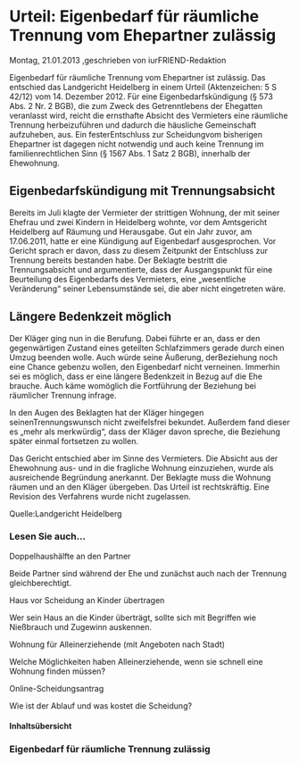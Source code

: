 # Urteil: Eigenbedarf für räumliche Trennung vom Ehepartner zulässig

Montag, 21.01.2013 ,geschrieben von iurFRIEND-Redaktion

Eigenbedarf für räumliche Trennung vom Ehepartner ist zulässig. Das entschied das Landgericht Heidelberg in einem Urteil (Aktenzeichen: 5 S 42/12) vom 14. Dezember 2012. Für eine Eigenbedarfskündigung (§ 573 Abs. 2 Nr. 2 BGB), die zum Zweck des Getrenntlebens der Ehegatten veranlasst wird, reicht die ernsthafte Absicht des Vermieters eine räumliche Trennung herbeizuführen und dadurch die häusliche Gemeinschaft aufzuheben, aus. Ein festerEntschluss zur Scheidungvom bisherigen Ehepartner ist dagegen nicht notwendig und auch keine Trennung im familienrechtlichen Sinn (§ 1567 Abs. 1 Satz 2 BGB), innerhalb der Ehewohnung.

## Eigenbedarfskündigung mit Trennungsabsicht

Bereits im Juli klagte der Vermieter der strittigen Wohnung, der mit seiner Ehefrau und zwei Kindern in Heidelberg wohnte, vor dem Amtsgericht Heidelberg auf Räumung und Herausgabe. Gut ein Jahr zuvor, am 17.06.2011, hatte er eine Kündigung auf Eigenbedarf ausgesprochen. Vor Gericht sprach er davon, dass zu diesem Zeitpunkt der Entschluss zur Trennung bereits bestanden habe. Der Beklagte bestritt die Trennungsabsicht und argumentierte, dass der Ausgangspunkt für eine Beurteilung des Eigenbedarfs des Vermieters, eine „wesentliche Veränderung“ seiner Lebensumstände sei, die aber nicht eingetreten wäre.

## Längere Bedenkzeit möglich

Der Kläger ging nun in die Berufung. Dabei führte er an, dass er den gegenwärtigen Zustand eines geteilten Schlafzimmers gerade durch einen Umzug beenden wolle. Auch würde seine Äußerung, derBeziehung noch eine Chance gebenzu wollen, den Eigenbedarf nicht verneinen. Immerhin sei es möglich, dass er eine längere Bedenkzeit in Bezug auf die Ehe brauche. Auch käme womöglich die Fortführung der Beziehung bei räumlicher Trennung infrage.

In den Augen des Beklagten hat der Kläger hingegen seinenTrennungswunsch nicht zweifelsfrei bekundet. Außerdem fand dieser es „mehr als merkwürdig“, dass der Kläger davon spreche, die Beziehung später einmal fortsetzen zu wollen.

Das Gericht entschied aber im Sinne des Vermieters. Die Absicht aus der Ehewohnung aus- und in die fragliche Wohnung einzuziehen, wurde als ausreichende Begründung anerkannt. Der Beklagte muss die Wohnung räumen und an den Kläger übergeben. Das Urteil ist rechtskräftig. Eine Revision des Verfahrens wurde nicht zugelassen.

Quelle:Landgericht Heidelberg

### Lesen Sie auch...

Doppelhaushälfte an den Partner

Beide Partner sind während der Ehe und zunächst auch nach der Trennung gleichberechtigt.

Haus vor Scheidung an Kinder übertragen

Wer sein Haus an die Kinder überträgt, sollte sich mit Begriffen wie Nießbrauch und Zugewinn auskennen.

Wohnung für Alleinerziehende (mit Angeboten nach Stadt)

Welche Möglichkeiten haben Alleinerziehende, wenn sie schnell eine Wohnung finden müssen?

Online-Scheidungsantrag

Wie ist der Ablauf und was kostet die Scheidung?

#### Inhaltsübersicht

### Eigenbedarf für räumliche Trennung zulässig